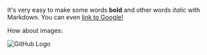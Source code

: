 It's very easy to make some words **bold** and other words *italic* with Markdown. 
You can even [link to Google!](http://google.com)

How about images:

![GitHub Logo](https://i.imgur.com/0j9sBaN.png)
